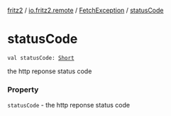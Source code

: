 [fritz2](../../index.md) / [io.fritz2.remote](../index.md) / [FetchException](index.md) / [statusCode](./status-code.md)

# statusCode

`val statusCode: `[`Short`](https://kotlinlang.org/api/latest/jvm/stdlib/kotlin/-short/index.html)

the http reponse status code

### Property

`statusCode` - the http reponse status code